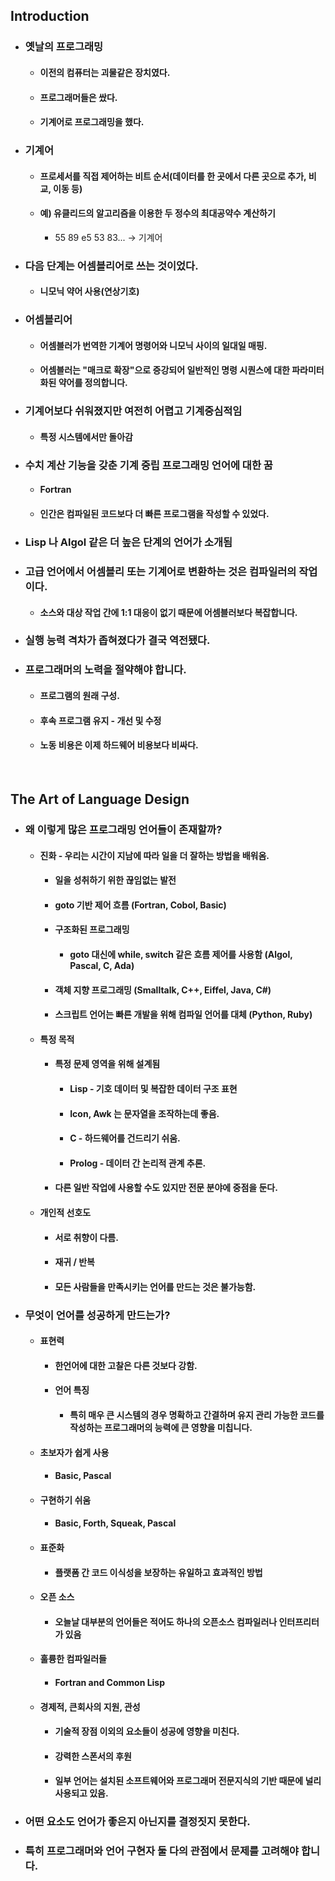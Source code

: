 ## Introduction
- ### 옛날의 프로그래밍
    - #### 이전의 컴퓨터는 괴물같은 장치였다.
    - #### 프로그래머들은 쌌다.
    - #### 기계어로 프로그래밍을 했다.
- ### 기계어
    - #### 프로세서를 직접 제어하는 비트 순서(데이터를 한 곳에서 다른 곳으로 추가, 비교, 이동 등)
    - #### 예) 유클리드의 알고리즘을 이용한 두 정수의 최대공약수 계산하기
        - 55 89 e5 53 83... -> 기계어
- ### 다음 단계는 어셈블리어로 쓰는 것이었다.
    - #### 니모닉 약어 사용(연상기호)
- ### 어셈블리어
    - #### 어셈블러가 번역한 기계어 명령어와 니모닉 사이의 일대일 매핑.
    - #### 어셈블러는 "매크로 확장"으로 증강되어 일반적인 명령 시퀀스에 대한 파라미터화된 약어를 정의합니다.
- ### 기계어보다 쉬워졌지만 여전히 어렵고 기계중심적임
    - #### 특정 시스템에서만 돌아감
- ### 수치 계산 기능을 갖춘 기계 중립 프로그래밍 언어에 대한 꿈
    - #### Fortran
    - #### 인간은 컴파일된 코드보다 더 빠른 프로그램을 작성할 수 있었다.
- ### Lisp 나 Algol 같은 더 높은 단계의 언어가 소개됨
- ### 고급 언어에서 어셈블리 또는 기계어로 변환하는 것은 컴파일러의 작업이다.
    - #### 소스와 대상 작업 간에 1:1 대응이 없기 때문에 어셈블러보다 복잡합니다.
- ### 실행 능력 격차가 좁혀졌다가 결국 역전됐다.
- ### 프로그래머의 노력을 절약해야 합니다.
    - #### 프로그램의 원래 구성.
    - #### 후속 프로그램 유지 - 개선 및 수정
    - #### 노동 비용은 이제 하드웨어 비용보다 비싸다.

<br>

## The Art of Language Design
- ### 왜 이렇게 많은 프로그래밍 언어들이 존재할까?
    - #### 진화 - 우리는 시간이 지남에 따라 일을 더 잘하는 방법을 배워옴.
        - #### 일을 성취하기 위한 끊임없는 발전
        - #### goto 기반 제어 흐름 (Fortran, Cobol, Basic)
        - #### 구조화된 프로그래밍
            - #### goto 대신에 while, switch 같은 흐름 제어를 사용함 (Algol, Pascal, C, Ada)
        - #### 객체 지향 프로그래밍 (Smalltalk, C++, Eiffel, Java, C#)
        - #### 스크립트 언어는 빠른 개발을 위해 컴파일 언어를 대체 (Python, Ruby)
    - #### 특정 목적
        - #### 특정 문제 영역을 위해 설계됨
            - #### Lisp - 기호 데이터 및 복잡한 데이터 구조 표현
            - #### Icon, Awk 는 문자열을 조작하는데 좋음.
            - #### C - 하드웨어를 건드리기 쉬움.
            - #### Prolog - 데이터 간 논리적 관계 추론.
        - #### 다른 일반 작업에 사용할 수도 있지만 전문 분야에 중점을 둔다.
    - #### 개인적 선호도
        - #### 서로 취향이 다름.
        - #### 재귀 / 반복
        - #### 모든 사람들을 만족시키는 언어를 만드는 것은 불가능함.
- ### 무엇이 언어를 성공하게 만드는가?
    - #### 표현력
        - #### 한언어에 대한 고찰은 다른 것보다 강함.
        - #### 언어 특징
            - #### 특히 매우 큰 시스템의 경우 명확하고 간결하며 유지 관리 가능한 코드를 작성하는 프로그래머의 능력에 큰 영향을 미칩니다.
    - #### 초보자가 쉽게 사용
        - #### Basic, Pascal
    - #### 구현하기 쉬움
        - #### Basic, Forth, Squeak, Pascal
    - #### 표준화
        - #### 플랫폼 간 코드 이식성을 보장하는 유일하고 효과적인 방법
    - #### 오픈 소스
        - #### 오늘날 대부분의 언어들은 적어도 하나의 오픈소스 컴파일러나 인터프리터가 있음
    - #### 훌륭한 컴파일러들
        - #### Fortran and Common Lisp
    - #### 경제적, 큰회사의 지원, 관성
        - #### 기술적 장점 이외의 요소들이 성공에 영향을 미친다.
        - #### 강력한 스폰서의 후원
        - #### 일부 언어는 설치된 소프트웨어와 프로그래머 전문지식의 기반 때문에 널리 사용되고 있음.
- ### 어떤 요소도 언어가 좋은지 아닌지를 결정짓지 못한다.
- ### 특히 프로그래머와 언어 구현자 둘 다의 관점에서 문제를 고려해야 합니다.

    
    
